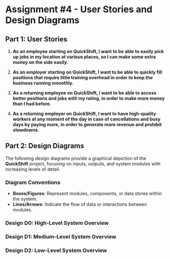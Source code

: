 # Assignment #4 - User Stories and Design Diagrams

## Part 1: User Stories

1. **As an employee starting on QuickShift, I want to be able to easily pick up jobs in my location at various places, so I can make some extra money on the side easily.**

2. **As an employer starting on QuickShift, I want to be able to quickly fill positions that require little training overhead in order to keep the business running smoothly.**

3. **As a returning employee on QuickShift, I want to be able to access better positions and jobs with my rating, in order to make more money than I had before.**

4. **As a returning employer on QuickShift, I want to have high-quality workers at any moment of the day in case of cancellations and busy days by paying more, in order to generate more revenue and prohibit slowdowns.**

## Part 2: Design Diagrams

The following design diagrams provide a graphical depiction of the **QuickShift** project, focusing on inputs, outputs, and system modules with increasing levels of detail.

### Diagram Conventions

- **Boxes/Figures**: Represent modules, components, or data stores within the system.
- **Lines/Arrows**: Indicate the flow of data or interactions between modules.

### Design D0: High-Level System Overview

### Design D1: Medium-Level System Overview

### Design D2: Low-Level System Overview

